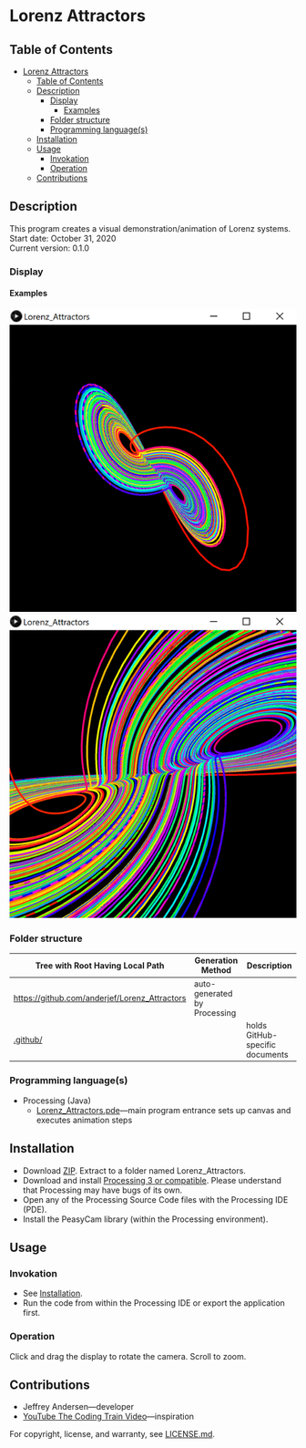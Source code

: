 # Lorenz Attractors

## Table of Contents

- [Lorenz Attractors](#lorenz-attractors)
  - [Table of Contents](#table-of-contents)
  - [Description](#description)
    - [Display](#display)
      - [Examples](#examples)
    - [Folder structure](#folder-structure)
    - [Programming language(s)](#programming-languages)
  - [Installation](#installation)
  - [Usage](#usage)
    - [Invokation](#invokation)
    - [Operation](#operation)
  - [Contributions](#contributions)

## Description

This program creates a visual demonstration/animation of Lorenz systems.  
Start date: October 31, 2020  
Current version: 0.1.0  

### Display

#### Examples

![Example 1 Picture 1](Picture1.png)
![Example 1 Picture 2](Picture2.png)

### Folder structure

| Tree with Root Having Local Path | Generation Method | Description |
| -------------------------------- | ----------------- | ----------- |
| <https://github.com/anderjef/Lorenz_Attractors> | auto-generated by Processing | <!-- --> |
| [.github/](.github/) | <!-- --> | holds GitHub-specific documents |

### Programming language(s)

- Processing (Java)
  - [Lorenz_Attractors.pde](Lorenz_Attractors.pde)&mdash;main program entrance sets up canvas and executes animation steps

## Installation

- Download [ZIP](https://github.com/anderjef/Lorenz_Attractors/archive/Lorenz_Attractors.zip). Extract to a folder named Lorenz_Attractors.
- Download and install [Processing 3 or compatible](https://processing.org/). Please understand that Processing may have bugs of its own.
- Open any of the Processing Source Code files with the Processing IDE (PDE).
- Install the PeasyCam library (within the Processing environment).

## Usage

### Invokation

- See [Installation](#installation).
- Run the code from within the Processing IDE or export the application first.

### Operation

Click and drag the display to rotate the camera. Scroll to zoom.

## Contributions

- Jeffrey Andersen&mdash;developer
- [YouTube The Coding Train Video](https://www.youtube.com/watch?v=f0lkz2gSsIk)&mdash;inspiration

For copyright, license, and warranty, see [LICENSE.md](LICENSE.md).
